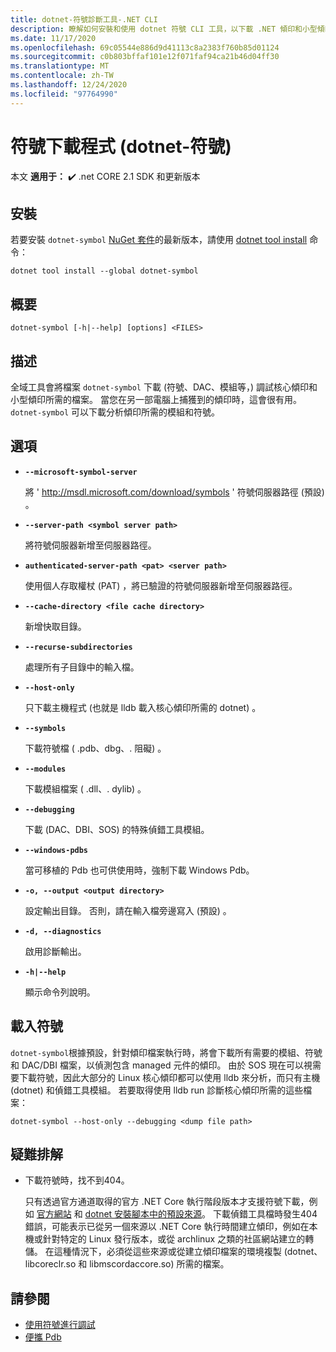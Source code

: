 ```yaml
---
title: dotnet-符號診斷工具-.NET CLI
description: 瞭解如何安裝和使用 dotnet 符號 CLI 工具，以下載 .NET 傾印和小型傾印的偵錯工具所需的檔案。
ms.date: 11/17/2020
ms.openlocfilehash: 69c05544e886d9d41113c8a2383f760b85d01124
ms.sourcegitcommit: c0b803bffaf101e12f071faf94ca21b46d04ff30
ms.translationtype: MT
ms.contentlocale: zh-TW
ms.lasthandoff: 12/24/2020
ms.locfileid: "97764990"
---
```

# <a name="symbol-downloader-dotnet-symbol"></a>符號下載程式 (dotnet-符號) 

本文 **適用于：** ✔️ .net CORE 2.1 SDK 和更新版本

## <a name="install"></a>安裝

若要安裝 `dotnet-symbol` [NuGet 套件](https://www.nuget.org/packages/dotnet-symbol)的最新版本，請使用 [dotnet tool install](../tools/dotnet-tool-install.md) 命令：

```dotnetcli
dotnet tool install --global dotnet-symbol
```

## <a name="synopsis"></a>概要

```console
dotnet-symbol [-h|--help] [options] <FILES>
```

## <a name="description"></a>描述

全域工具會將檔案 `dotnet-symbol` 下載 (符號、DAC、模組等，) 調試核心傾印和小型傾印所需的檔案。 當您在另一部電腦上捕獲到的傾印時，這會很有用。 `dotnet-symbol` 可以下載分析傾印所需的模組和符號。

## <a name="options"></a>選項

- **`--microsoft-symbol-server`**

  將 ' http://msdl.microsoft.com/download/symbols ' 符號伺服器路徑 (預設) 。

- **`--server-path <symbol server path>`**

  將符號伺服器新增至伺服器路徑。

- **`authenticated-server-path <pat> <server path>`**

  使用個人存取權杖 (PAT) ，將已驗證的符號伺服器新增至伺服器路徑。

- **`--cache-directory <file cache directory>`**

  新增快取目錄。

- **`--recurse-subdirectories`**

  處理所有子目錄中的輸入檔。

- **`--host-only`**

  只下載主機程式 (也就是 lldb 載入核心傾印所需的 dotnet) 。

- **`--symbols`**

  下載符號檔 ( .pdb、dbg、. 阻礙) 。

- **`--modules`**

  下載模組檔案 ( .dll、. dylib) 。

- **`--debugging`**

  下載 (DAC、DBI、SOS) 的特殊偵錯工具模組。

- **`--windows-pdbs`**

  當可移植的 Pdb 也可供使用時，強制下載 Windows Pdb。

- **`-o, --output <output directory>`**

  設定輸出目錄。 否則，請在輸入檔旁邊寫入 (預設) 。

- **`-d, --diagnostics`**

  啟用診斷輸出。

- **`-h|--help`**

  顯示命令列說明。

## <a name="download-symbols"></a>載入符號

`dotnet-symbol`根據預設，針對傾印檔案執行時，將會下載所有需要的模組、符號和 DAC/DBI 檔案，以偵測包含 managed 元件的傾印。 由於 SOS 現在可以視需要下載符號，因此大部分的 Linux 核心傾印都可以使用 lldb 來分析，而只有主機 (dotnet) 和偵錯工具模組。 若要取得使用 lldb run 診斷核心傾印所需的這些檔案：

```console
dotnet-symbol --host-only --debugging <dump file path>
```

## <a name="troubleshoot"></a>疑難排解

- 下載符號時，找不到404。

   只有透過官方通道取得的官方 .NET Core 執行階段版本才支援符號下載，例如 [官方網站](https://dotnet.microsoft.com/download/dotnet-core) 和 [dotnet 安裝腳本中的預設來源](../tools/dotnet-install-script.md)。 下載偵錯工具檔時發生404錯誤，可能表示已從另一個來源以 .NET Core 執行時間建立傾印，例如在本機或針對特定的 Linux 發行版本，或從 archlinux 之類的社區網站建立的轉儲。 在這種情況下，必須從這些來源或從建立傾印檔案的環境複製 (dotnet、libcoreclr.so 和 libmscordaccore.so) 所需的檔案。

## <a name="see-also"></a>請參閱

* [使用符號進行調試](/windows/win32/dxtecharts/debugging-with-symbols)
* [便攜 Pdb](https://github.com/dotnet/core/blob/master/Documentation/diagnostics/portable_pdb.md)
